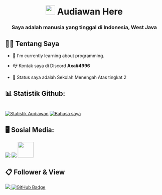 

<h1 align="center"> <img src="https://raw.githubusercontent.com/MartinHeinz/MartinHeinz/master/wave.gif" width="30px"> Audiawan Here</h1>
<h3 align="center">Saya adalah manusia yang tinggal di Indonesia, West Java</h3>


## 🙋‍♂️ Tentang Saya

- 🌱 I'm currently learning about programming.

- 📪 Kontak saya di Discord **Axa#4996**

- 📰 Status saya adalah Sekolah Menengah Atas tingkat 2


## 📊 Statistik Github:

  <br/>
    <a href="https://github.com/Audiawan/github-readme-stats"><img alt="Statistik Audiawan" src="https://github-readme-stats.vercel.app/api?username=Audiawan&show_icons=true&count_private=true&theme=react&hide_border=true&bg_color=0D1117" /></a>
  <a href="https://github.com/Audiawan/github-readme-stats"><img alt="Bahasa saya" src="https://github-readme-stats.vercel.app/api/top-langs/?username=Audiawan&langs_count=8&count_private=true&layout=compact&theme=react&hide_border=true&bg_color=0D1117" /></a>

<br/>


## 🖥 Sosial Media:
<p align="left">

<a href = "https://www.instagram.com/itsrollez_/"><img src="https://img.icons8.com/fluent/48/000000/instagram-new.png"/></a>
<a href = "https://www.youtube.com/channel/UCmT4rukiGLC3njPxSPUL_aw"><img src="https://img.icons8.com/color/48/000000/youtube-play.png"/></a>
<a href = "https://discord.gg/rkM58z8b"><img src="https://cdn.discordapp.com/attachments/874258530784407592/876407546229960704/discord-logo-png-7617.png" width="50px"></a>

</p>

## 📋 Follower & View
<a href="https://github.com/Meghna-DAS/github-profile-views-counter">
    <img src="https://komarev.com/ghpvc/?username=Audiawan">
</a>
<a href="https://github.com/Audiawan?tab=followers"><img src="https://img.shields.io/github/followers/Audiawan?label=Followers&style=social" alt="GitHub Badge"></a>
